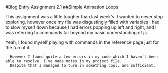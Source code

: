 #Blog Entry Assignment 2.1
##Simple Animation Loops

  This assignment was a little tougher than last week's. I wanted to never stop exploring, however once my file was disgustingly
  filled with variables I had to slow myself down because I had errors popping up left and right, and I was referring to 
  commands far beyond my basic understanding of js. 
  
  Yeah, I found myself playing with commands in the reference page just for the fun of it. 
  
      However I found quite a few errors in my code which I haven't been able to resolve. I've made notes in my project file.
      Despite that I managed to turn in something cool, and sufficient. 
